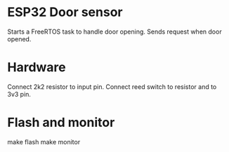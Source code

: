 # ESP32 Door sensor

Starts a FreeRTOS task to handle door opening.
Sends request when door opened.

# Hardware

Connect 2k2 resistor to input pin.
Connect reed switch to resistor and to 3v3 pin.

# Flash and monitor

make flash
make monitor